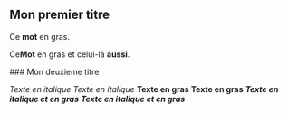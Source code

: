 ## Mon premier titre

Ce **mot** en gras.

<p>Ce<b>Mot</b> en gras et celui-l&#xE0; <strong>aussi</strong>.</p>
### Mon deuxieme titre

_Texte en italique_
_Texte en italique_
**Texte en gras**
**Texte en gras**
**_Texte en italique et en gras_**
**_Texte en italique et en gras_**
